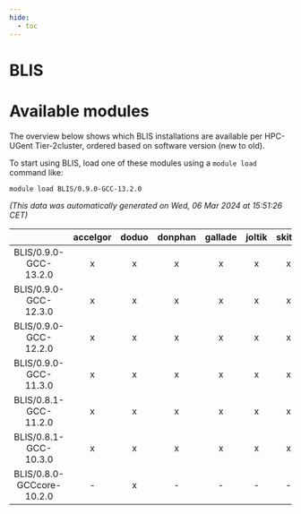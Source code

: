```yaml
---
hide:
  - toc
---
```


BLIS
====

# Available modules


The overview below shows which BLIS installations are available per HPC-UGent Tier-2cluster, ordered based on software version (new to old).

To start using BLIS, load one of these modules using a `module load` command like:

```shell
module load BLIS/0.9.0-GCC-13.2.0
```

*(This data was automatically generated on Wed, 06 Mar 2024 at 15:51:26 CET)*  

| |accelgor|doduo|donphan|gallade|joltik|skitty|
| :---: | :---: | :---: | :---: | :---: | :---: | :---: |
|BLIS/0.9.0-GCC-13.2.0|x|x|x|x|x|x|
|BLIS/0.9.0-GCC-12.3.0|x|x|x|x|x|x|
|BLIS/0.9.0-GCC-12.2.0|x|x|x|x|x|x|
|BLIS/0.9.0-GCC-11.3.0|x|x|x|x|x|x|
|BLIS/0.8.1-GCC-11.2.0|x|x|x|x|x|x|
|BLIS/0.8.1-GCC-10.3.0|x|x|x|x|x|x|
|BLIS/0.8.0-GCCcore-10.2.0|-|x|-|-|-|-|
